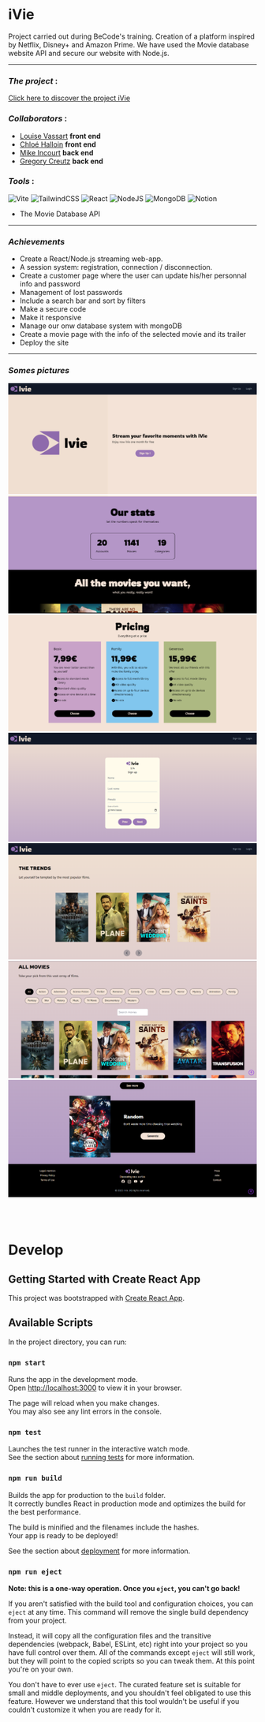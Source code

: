 # **iVie**

Project carried out during BeCode's training. Creation of a platform inspired by Netflix, Disney+ and Amazon Prime. We have used the Movie database website API and secure our website with Node.js.

---

### *The project* : 

[Click here to discover the project iVie](https://github.com/Vdemike/ivie-movie-app)


### *Collaborators* : 

- [Louise Vassart](https://github.com/louisevst)  **front end**
- [Chloé Halloin](https://github.com/ChloeHal)  **front end**
- [Mike Incourt](https://github.com/Vdemike)  **back end**
- [Gregory Creutz](https://github.com/KaoPollo) **back end**


### *Tools* :<br>
 ![Vite](https://img.shields.io/badge/vite-%23646CFF.svg?style=for-the-badge&logo=vite&logoColor=white)
![TailwindCSS](https://img.shields.io/badge/tailwindcss-%2338B2AC.svg?style=for-the-badge&logo=tailwind-css&logoColor=white)
![React](https://img.shields.io/badge/react-%2320232a.svg?style=for-the-badge&logo=react&logoColor=%2361DAFB)
![NodeJS](https://img.shields.io/badge/node.js-6DA55F?style=for-the-badge&logo=node.js&logoColor=white)
![MongoDB](https://img.shields.io/badge/MongoDB-%234ea94b.svg?style=for-the-badge&logo=mongodb&logoColor=white)
![Notion](https://img.shields.io/badge/Notion-%23000000.svg?style=for-the-badge&logo=notion&logoColor=white)
- The Movie Database API


---

### *Achievements* 

- Create a React/Node.js streaming web-app.
- A session system: registration, connection / disconnection.
- Create a customer page where the user can update his/her personnal info and password
- Management of lost passwords
- Include a search bar and sort by filters
- Make a secure code
- Make it responsive
- Manage our onw database system with mongoDB
- Create a movie page with the info of the selected movie and its trailer
- Deploy the site


---


### *Somes pictures*
![Alt text](/src/assets/scr.landingpage.png "Optional title")
![Alt text](/src/assets/scr.stats.png "Optional title")
![Alt text](/src/assets/scr.pricing.png "Optional title")
![Alt text](/src/assets/scr.form.png "Optional title")
![Alt text](/src/assets/scr.trends.png "Optional title")
![Alt text](/src/assets/scr.allmovies.png "Optional title")
![Alt text](/src/assets/scr.random.png "Optional title")

<br><br>

# Develop


## Getting Started with Create React App

This project was bootstrapped with [Create React App](https://github.com/facebook/create-react-app).

## Available Scripts

In the project directory, you can run:

### `npm start`

Runs the app in the development mode.\
Open [http://localhost:3000](http://localhost:3000) to view it in your browser.

The page will reload when you make changes.\
You may also see any lint errors in the console.

### `npm test`

Launches the test runner in the interactive watch mode.\
See the section about [running tests](https://facebook.github.io/create-react-app/docs/running-tests) for more information.

### `npm run build`

Builds the app for production to the `build` folder.\
It correctly bundles React in production mode and optimizes the build for the best performance.

The build is minified and the filenames include the hashes.\
Your app is ready to be deployed!

See the section about [deployment](https://facebook.github.io/create-react-app/docs/deployment) for more information.

### `npm run eject`

**Note: this is a one-way operation. Once you `eject`, you can't go back!**

If you aren't satisfied with the build tool and configuration choices, you can `eject` at any time. This command will remove the single build dependency from your project.

Instead, it will copy all the configuration files and the transitive dependencies (webpack, Babel, ESLint, etc) right into your project so you have full control over them. All of the commands except `eject` will still work, but they will point to the copied scripts so you can tweak them. At this point you're on your own.

You don't have to ever use `eject`. The curated feature set is suitable for small and middle deployments, and you shouldn't feel obligated to use this feature. However we understand that this tool wouldn't be useful if you couldn't customize it when you are ready for it.


